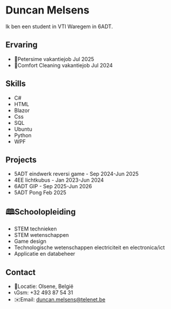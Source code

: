 # Duncan Melsens
Ik ben een student in VTI Waregem in 6ADT.
## Ervaring
- 🐣Petersime vakantiejob Jul 2025
- 🧹Comfort Cleaning vakantiejob Jul 2024
## Skills
- C#
- HTML
- Blazor
- Css
- SQL
- Ubuntu
- Python
- WPF
## Projects
- 5ADT eindwerk reversi game - Sep 2024-Jun 2025
- 4EE lichtkubus - Jan 2023-Jun 2024
- 6ADT GIP - Sep 2025-Jun 2026
- 5ADT Pong Feb 2025
## 🕮Schoolopleiding
- STEM technieken
- STEM wetenschappen
- Game design
- Technologische wetenschappen electriciteit en electronica/ict
- Applicatie en databeheer
## Contact
- 📍Locatie: Olsene, België
- 📞Gsm: +32 493 87 54 31
- ✉️Email: duncan.melsens@telenet.be
